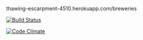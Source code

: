 thawing-escarpment-4510.herokuapp.com/breweries


[![Build Status](https://travis-ci.org/sonopa/ratebeer-public.png)](https://travis-ci.org/sonopa/ratebeer-public)

[![Code Climate](https://codeclimate.com/github/sonopa/ratebeer-public.png)](https://codeclimate.com/github/sonopa/ratebeer-public)

